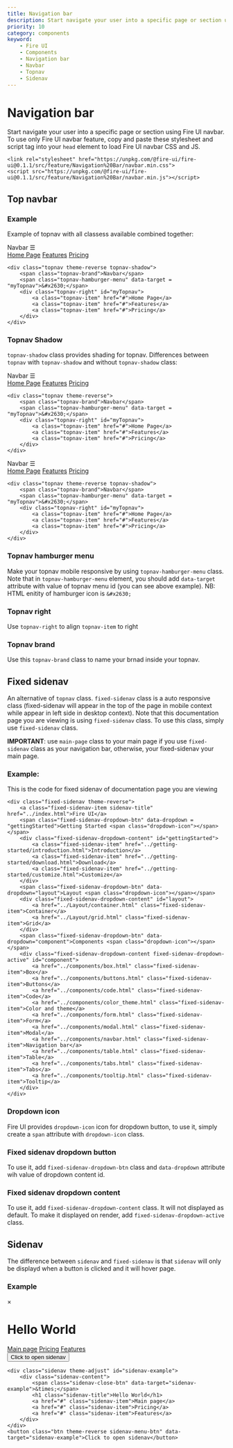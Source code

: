 ```yaml
---
title: Navigation bar
description: Start navigate your user into a specific page or section using Fire UI navbar.
priority: 10
category: components
keyword: 
    - Fire UI
    - Components
    - Navigation bar
    - Navbar
    - Topnav
    - Sidenav
---
```


# Navigation bar

Start navigate your user into a specific page or section using Fire UI navbar. To use only Fire UI navbar feature, copy and paste these stylesheet and script tag into your `head` element to load Fire UI navbar CSS and JS.

```
<link rel="stylesheet" href="https://unpkg.com/@fire-ui/fire-ui@0.1.1/src/feature/Navigation%20Bar/navbar.min.css">
<script src="https://unpkg.com/@fire-ui/fire-ui@0.1.1/src/feature/Navigation%20Bar/navbar.min.js"></script>
```
<div class="division">

## Top navbar
<div class="my-4">

### Example
Example of topnav with all classess available combined together:
<div class="topnav theme-reverse topnav-shadow">
    <span class="topnav-brand">Navbar</span>
    <span class="topnav-hamburger-menu" data-target = "myTopnav">&#x2630;</span>
    <div class="topnav-right" id="myTopnav">
        <a class="topnav-item" href="#">Home Page</a>
        <a class="topnav-item" href="#">Features</a>
        <a class="topnav-item" href="#">Pricing</a>
    </div>
</div>

```
<div class="topnav theme-reverse topnav-shadow">
    <span class="topnav-brand">Navbar</span>
    <span class="topnav-hamburger-menu" data-target = "myTopnav">&#x2630;</span>
    <div class="topnav-right" id="myTopnav">
        <a class="topnav-item" href="#">Home Page</a>
        <a class="topnav-item" href="#">Features</a>
        <a class="topnav-item" href="#">Pricing</a>
    </div>
</div>
```

</div>
<div class="my-4">

### Topnav Shadow
`topnav-shadow` class provides shading for topnav. Differences between `topnav` with `topnav-shadow` and without `topnav-shadow` class:

<div class="topnav theme-reverse">
    <span class="topnav-brand">Navbar</span>
    <span class="topnav-hamburger-menu" data-target = "myTopnav">&#x2630;</span>
    <div class="topnav-right" id="myTopnav">
        <a class="topnav-item" href="#">Home Page</a>
        <a class="topnav-item" href="#">Features</a>
        <a class="topnav-item" href="#">Pricing</a>
    </div>
</div>

```
<div class="topnav theme-reverse">
    <span class="topnav-brand">Navbar</span>
    <span class="topnav-hamburger-menu" data-target = "myTopnav">&#x2630;</span>
    <div class="topnav-right" id="myTopnav">
        <a class="topnav-item" href="#">Home Page</a>
        <a class="topnav-item" href="#">Features</a>
        <a class="topnav-item" href="#">Pricing</a>
    </div>
</div>
```

<div class="topnav theme-reverse topnav-shadow">
    <span class="topnav-brand">Navbar</span>
    <span class="topnav-hamburger-menu" data-target = "myTopnav">&#x2630;</span>
    <div class="topnav-right" id="myTopnav">
        <a class="topnav-item" href="#">Home Page</a>
        <a class="topnav-item" href="#">Features</a>
        <a class="topnav-item" href="#">Pricing</a>
    </div>
</div>

```
<div class="topnav theme-reverse topnav-shadow">
    <span class="topnav-brand">Navbar</span>
    <span class="topnav-hamburger-menu" data-target = "myTopnav">&#x2630;</span>
    <div class="topnav-right" id="myTopnav">
        <a class="topnav-item" href="#">Home Page</a>
        <a class="topnav-item" href="#">Features</a>
        <a class="topnav-item" href="#">Pricing</a>
    </div>
</div>
```
</div>
<div class="my-4">

### Topnav hamburger menu
Make your topnav mobile responsive by using `topnav-hamburger-menu` class. Note that in `topnav-hamburger-menu` element, you should add `data-target` attribute with value of topnav menu id (you can see above example). NB: HTML enitity of hamburger icon is `&#x2630;`

### Topnav right
Use `topnav-right` to align `topnav-item` to right

### Topnav brand
Use this `topnav-brand` class to name your brnad inside your topnav.

</div>

</div>
<div class="division">

## Fixed sidenav
An alternative of `topnav` class. `fixed-sidenav` class is a auto responsive class (fixed-sidenav will appear in the top of the page in mobile context while appear in left side in desktop context). Note that this documentation page you are viewing is using `fixed-sidenav` class. To use this class, simply use `fixed-sidenav` class.

**IMPORTANT**: use `main-page` class to your main page if you use `fixed-sidenav` class as your navigation bar, otherwise, your fixed-sidenav your main page.
 
<div class="my-4">

### Example:
This is the code for fixed sidenav of documentation page you are viewing
```
<div class="fixed-sidenav theme-reverse">
    <a class="fixed-sidenav-item sidenav-title" href="../index.html">Fire UI</a>
    <span class="fixed-sidenav-dropdown-btn" data-dropdown = "gettingStarted">Getting Started <span class="dropdown-icon"></span></span>
    <div class="fixed-sidenav-dropdown-content" id="gettingStarted">
        <a class="fixed-sidenav-item" href="../getting-started/introduction.html">Introduction</a>
        <a class="fixed-sidenav-item" href="../getting-started/download.html">Download</a>
        <a class="fixed-sidenav-item" href="../getting-started/customize.html">Customize</a>
    </div>
    <span class="fixed-sidenav-dropdown-btn" data-dropdown="layout">Layout <span class="dropdown-icon"></span></span>
    <div class="fixed-sidenav-dropdown-content" id="layout">
        <a href="../Layout/container.html" class="fixed-sidenav-item">Container</a>
        <a href="../Layout/grid.html" class="fixed-sidenav-item">Grid</a>
    </div>
    <span class="fixed-sidenav-dropdown-btn" data-dropdown="component">Components <span class="dropdown-icon"></span></span>
    <div class="fixed-sidenav-dropdown-content fixed-sidenav-dropdown-active" id="component">
        <a href="../components/box.html" class="fixed-sidenav-item">Box</a>
        <a href="../components/buttons.html" class="fixed-sidenav-item">Buttons</a>
        <a href="../components/code.html" class="fixed-sidenav-item">Code</a>
        <a href="../components/color_theme.html" class="fixed-sidenav-item">Color and theme</a>
        <a href="../components/form.html" class="fixed-sidenav-item">Form</a>
        <a href="../components/modal.html" class="fixed-sidenav-item">Modal</a>
        <a href="../components/navbar.html" class="fixed-sidenav-item">Navigation bar</a>
        <a href="../components/table.html" class="fixed-sidenav-item">Table</a>
        <a href="../components/tabs.html" class="fixed-sidenav-item">Tabs</a>
        <a href="../components/tooltip.html" class="fixed-sidenav-item">Tooltip</a>
    </div>
</div>
```
</div>
<div class="my-4">

### Dropdown icon
Fire UI provides `dropdown-icon` icon for dropdown button, to use it, simply create a `span` attribute with `dropdown-icon` class.

</div>
<div class="my-4">

### Fixed sidenav dropdown button
To use it, add `fixed-sidenav-dropdown-btn` class and `data-dropdown` attribute wih value of dropdown content id.

</div>
<div class="my-4">

### Fixed sidenav dropdown content
To use it, add `fixed-sidenav-dropdown-content` class. It will not displayed as default. To make it displayed on render, add `fixed-sidenav-dropdown-active` class.

</div>

</div>
<div class="divison">

## Sidenav
The difference between `sidenav` and `fixed-sidenav` is that `sidenav` will only be displayd when a button is clicked and it will hover page.

### Example
<div class="sidenav theme-adjust" id="sidenav-example">
    <div class="sidenav-content">
        <span class="sidenav-close-btn" data-target="sidenav-example">&times;</span>
        <h1 class="sidenav-title">Hello World</h1>
        <a href="#" class="sidenav-item">Main page</a>
        <a href="#" class="sidenav-item">Pricing</a>
        <a href="#" class="sidenav-item">Features</a>
    </div>
</div>
<button class="btn theme-reverse sidenav-menu-btn" data-target="sidenav-example">Click to open sidenav</button>

```
<div class="sidenav theme-adjust" id="sidenav-example">
    <div class="sidenav-content">
        <span class="sidenav-close-btn" data-target="sidenav-example">&times;</span>
        <h1 class="sidenav-title">Hello World</h1>
        <a href="#" class="sidenav-item">Main page</a>
        <a href="#" class="sidenav-item">Pricing</a>
        <a href="#" class="sidenav-item">Features</a>
    </div>
</div>
<button class="btn theme-reverse sidenav-menu-btn" data-target="sidenav-example">Click to open sidenav</button>
```

</div>
